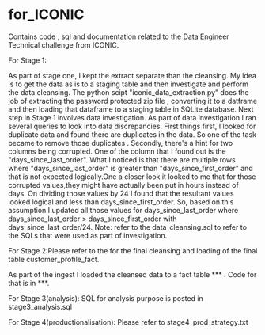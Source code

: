 # for_ICONIC

Contains code , sql and documentation related to the Data Engineer Technical challenge from ICONIC.

For Stage 1: 

As part of stage one, I kept the extract separate than the cleansing. My idea is to get the data as is to a staging table and then investigate and perform the data cleansing. The python scipt "iconic_data_extraction.py" does the job of extracting the password protected zip file , converting it to a datframe and then loading that dataframe to a staging table in SQLite database.
Next step in Stage 1 involves data investigation. As part of data investigation I ran several queries to look into data discrepancies.
First things first, I looked for duplicate data and found there are duplicates in the data. So one of the task became to remove those duplicates .
Secondly, there's a hint for two columns being corrupted. One of the column that I found out is the "days_since_last_order". What I noticed is that there are multiple rows where "days_since_last_order" is greater than "days_since_first_order" and that is not expected logically.One a closer look it looked to me that for those corrupted values,they might have actually been put in hours instead of days. On dividing those values by 24 I found that the resultant values looked logical and less than days_since_first_order. So, based on this assumption I updated all those values for days_since_last_order where 
days_since_last_order > days_since_first_order  with days_since_last_order/24.
Note: refer to the data_cleansing.sql to refer to the SQLs that were used as part of investigation.


For Stage 2:Please refer to the for the final cleansing and loading of the final table customer_profile_fact.

As part of the ingest I loaded the cleansed data to a fact table *** . Code for that is in  ***.

For Stage 3(analysis): SQL for analysis purpose is posted in stage3_analysis.sql

For Stage 4(productionalisation): Please refer to stage4_prod_strategy.txt

